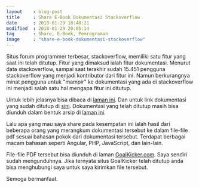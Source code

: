 ```yaml
---
layout    : blog-post
title     : Share E-Book Dokumentasi Stackoverflow
date      : 2018-01-29 18:48:21
modified  : 2018-01-29 20:05:14
tag       : Share, E-Book, Pemrograman
image     : "share-e-book-dokumentasi-stackoverflow"
---
```


Situs forum programmer terbesar, stackoverflow, memiliki satu fitur yang saat ini telah ditutup. Fitur yang dimaksud ialah fitur<!--more--> dokumentasi. Menurut data stackoverflow, sampai saat terakhir sudah 15.451 pengguna stackoverflow yang menjadi kontributor dari fitur ini. Namun berkurangnya minat pengguna untuk "mampir" ke dokumentasi yang ada di stackoverflow ini menjadi salah satu hal mengapa fitur ini ditutup.

Untuk lebih jelasnya bisa dibaca di [laman ini](https://meta.stackoverflow.com/questions/354217/sunsetting-documentation). Dan untuk link dokumentasi yang sudah ditutup di [sini](https://stackoverflow.com/documentation). Dokumentasi yang telah ditutup masih bisa diunduh dalam bentuk arsip di [laman ini](https://archive.org/details/documentation-dump.7z).

Lalu apa yang mau saya share pada kesempatan ini ialah hasil dari beberapa orang yang merangkum dokumentasi tersebut ke dalam file-file pdf sesuai bahasan pokok dari dokumentasi tersebut. Terdapat berbagai macam bahasan seperti Angular, PHP, JavaScript, dan lain-lain.

File-file PDF tersebut bisa diunduh di laman [GoalKicker.com](https://goalkicker.com). Saya sendiri sudah mengunduhnya. Jika ternyata situs GoalKicker telah ditutup anda bisa menghubungi saya untuk saya kirimkan file tersebut.

Semoga bermanfaat.
